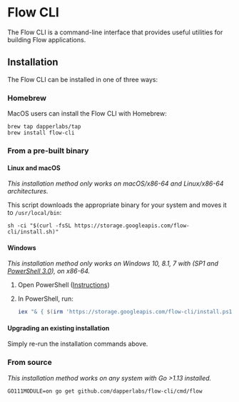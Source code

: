 # Flow CLI

The Flow CLI is a command-line interface that provides useful utilities for building Flow applications.

## Installation

The Flow CLI can be installed in one of three ways:

### Homebrew

MacOS users can install the Flow CLI with Homebrew:

```shell script
brew tap dapperlabs/tap
brew install flow-cli
```

### From a pre-built binary

#### Linux and macOS

_This installation method only works on macOS/x86-64 and Linux/x86-64 architectures._

This script downloads the appropriate binary for your system and moves it to `/usr/local/bin`:

```shell script
sh -ci "$(curl -fsSL https://storage.googleapis.com/flow-cli/install.sh)"
```

#### Windows

_This installation method only works on Windows 10, 8.1, 7 with (SP1 and [PowerShell 3.0](https://www.microsoft.com/en-ca/download/details.aspx?id=34595)), on x86-64._

1. Open PowerShell ([Instructions](https://docs.microsoft.com/en-us/powershell/scripting/install/installing-windows-powershell?view=powershell-7#finding-powershell-in-windows-10-81-80-and-7))
2. In PowerShell, run:

    ```powershell
    iex "& { $(irm 'https://storage.googleapis.com/flow-cli/install.ps1') }"
    ```

#### Upgrading an existing installation

Simply re-run the installation commands above.

### From source

_This installation method works on any system with Go >1.13 installed._

```shell script
GO111MODULE=on go get github.com/dapperlabs/flow-cli/cmd/flow
```
